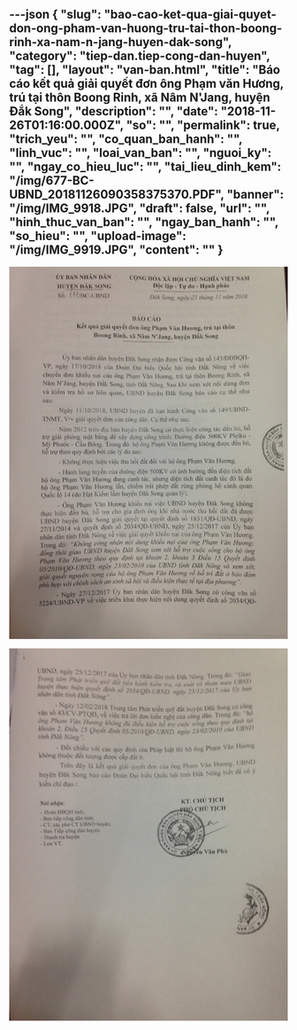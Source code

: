 ---json
{
    "slug": "bao-cao-ket-qua-giai-quyet-don-ong-pham-van-huong-tru-tai-thon-boong-rinh-xa-nam-n-jang-huyen-dak-song",
    "category": "tiep-dan.tiep-cong-dan-huyen",
    "tag": [],
    "layout": "van-ban.html",
    "title": "Báo cáo kết quả giải quyết đơn ông Phạm văn Hương, trú tại thôn Boong Rinh, xã Nâm N'Jang, huyện Đắk Song",
    "description": "",
    "date": "2018-11-26T01:16:00.000Z",
    "so": "",
    "permalink": true,
    "trich_yeu": "",
    "co_quan_ban_hanh": "",
    "linh_vuc": "",
    "loai_van_ban": "",
    "nguoi_ky": "",
    "ngay_co_hieu_luc": "",
    "tai_lieu_dinh_kem": "/img/677-BC-UBND_20181126090358375370.PDF",
    "banner": "/img/IMG_9918.JPG",
    "draft": false,
    "url": "",
    "hinh_thuc_van_ban": "",
    "ngay_ban_hanh": "",
    "so_hieu": "",
    "upload-image": "/img/IMG_9919.JPG",
    "__content__": ""
}
---
<p><img alt="" src="/img/IMG_9918.JPG" /></p>

<p><img alt="" src="/img/IMG_9919.JPG" /></p>

